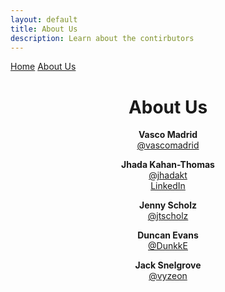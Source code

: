 ```yaml
---
layout: default
title: About Us
description: Learn about the contirbutors
---
```


[Home](/index.md)
[About Us](/about-us.md)

<h1 align=center> About Us</h1>

<p align=center>
  <strong>Vasco Madrid</strong><br>
  <a href="https://github.com/vascomadrid">@vascomadrid</a>
</p>

<p align=center>
  <strong>Jhada Kahan-Thomas</strong><br>
  <a href="https://github.com/jhadakt">@jhadakt</a><br>
  <a href="https://www.linkedin.com/in/jhadakt/">LinkedIn</a>
</p>

<p align=center>
  <strong>Jenny Scholz</strong><br>
  <a href="https://github.com/jtscholz">@jtscholz</a>
</p>

<p align=center>
  <strong>Duncan Evans</strong><br>
  <a href="https://github.com/DunkkE">@DunkkE</a>
</p>

<p align=center>
  <strong>Jack Snelgrove</strong><br>
  <a href="https://github.com/Vyzeon">@vyzeon</a>
</p>
